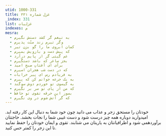```yaml
---
utid: 1000-331
title: غزل شماره ۳۳۱
_index: 331
list: غزلیات
indexes: م
mesra:
  - به تیغم گر کشد دستش نگیرم
  - وگر تیرم زند منّت پذیرم
  - کمان ابروی ما را گو بزن تیر
  - که پیش دست و بازویش بمیرم
  - غم گیتی گر از پایم درآرد
  - بجز ساغر که باشد دستگیرم
  - برآی ای آفتابِ صبحِ امید
  - که در دست شب هجران اسیرم
  - به فریادم رس ای پیر خرابات
  - به یک جرعه جوانم کن که پیرم
  - به گیسوی تو خوردم دوش سوگند
  - که من از پای تو سر بر نگیرم
  - بسوز این خرقه تقوی تو حافظ
  - که گر آتش شوم در وی نگیرم
---
```

خودتان را مستحق زجر و عذاب می دانید چون خود شما به دنبال این کار رفته اید. امیدوارید دوباره همه چیز درست شود و دست غیبی شما را نجات بخشد. حاجتتان برآوردهمی شود و اطرافیانتان به یاریتان می شتابند. تقوی و ایمان خودتان را حفظ نمایید تا این زجر را کمتر حس کنید.
